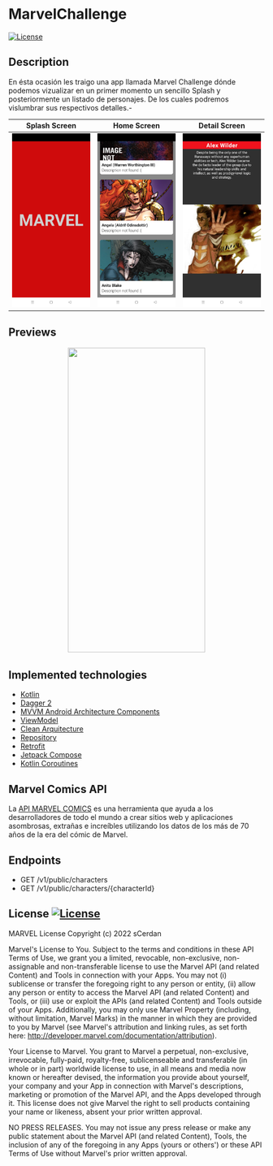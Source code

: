 # MarvelChallenge
<a href="https://github.com/scerdan"><img alt="License" src="https://img.shields.io/static/v1?label=GitHub&message=sCerdan&color=00ff4c"/></a>

## Description
En ésta ocasión les traigo una app llamada Marvel Challenge dónde podemos vizualizar en un primer momento un sencillo Splash y posteriormente un listado de personajes. De los cuales podremos vislumbrar sus respectivos detalles.-

| Splash Screen | Home Screen | Detail Screen |
-------------------|-------------------|----------------
|![Splash Screen](https://github.com/scerdan/marvelChallenge/blob/master/preview/Splash.jpg) | ![Home Screen](https://github.com/scerdan/marvelChallenge/blob/master/preview/Home.jpg) | ![EDetail Screen](https://github.com/scerdan/marvelChallenge/blob/master/preview/Detail.jpg) |

## Previews
<p align="center">
<img src="https://github.com/scerdan/marvelChallenge/blob/master/preview/preview.gif" width="270" height="600" />
</p>

## Implemented technologies

* [Kotlin](https://kotlinlang.org/)
* [Dagger 2](https://github.com/google/dagger)
* [MVVM Android Architecture Components](https://developer.android.com/topic/libraries/architecture)
* [ViewModel](https://developer.android.com/topic/libraries/architecture/viewmodel)
* [Clean Arquitecture](https://blog.cleancoder.com/uncle-bob/2012/08/13/the-clean-architecture.html)
* [Repository](https://docs.microsoft.com/en-us/dotnet/architecture/microservices/microservice-ddd-cqrs-patterns/infrastructure-persistence-layer-design#:~:text=of%20Work%20patterns.-,The%20Repository%20pattern,from%20the%20domain%20model%20layer)
* [Retrofit](http://square.github.io/retrofit/)
* [Jetpack Compose](https://developer.android.com/jetpack/compose?hl=es-419)
* [Kotlin Coroutines](https://developer.android.com/kotlin/coroutines)

## Marvel Comics API

La [API MARVEL COMICS](https://developer.marvel.com/docs) es una herramienta que ayuda a los desarrolladores de todo el mundo a crear sitios web y aplicaciones asombrosas, extrañas e increíbles utilizando los datos de los más de 70 años de la era del cómic de Marvel.

## Endpoints

- GET /v1/public/characters
- GET /v1/public/characters/{characterId}

## License [![License](https://img.shields.io/badge/License-MARVEL-red.svg)](https://developer.marvel.com/terms)

MARVEL License 
Copyright (c) 2022 sCerdan

Marvel's License to You. Subject to the terms and conditions in these API Terms of Use, we grant you a limited, revocable, non-exclusive, non-assignable and non-transferable license to use the Marvel API (and related Content) and Tools in connection with your Apps. You may not (i) sublicense or transfer the foregoing right to any person or entity, (ii) allow any person or entity to access the Marvel API (and related Content) and Tools, or (iii) use or exploit the APIs (and related Content) and Tools outside of your Apps. Additionally, you may only use Marvel Property (including, without limitation, Marvel Marks) in the manner in which they are provided to you by Marvel (see Marvel's attribution and linking rules, as set forth here: http://developer.marvel.com/documentation/attribution).

Your License to Marvel. You grant to Marvel a perpetual, non-exclusive, irrevocable, fully-paid, royalty-free, sublicenseable and transferable (in whole or in part) worldwide license to use, in all means and media now known or hereafter devised, the information you provide about yourself, your company and your App in connection with Marvel's descriptions, marketing or promotion of the Marvel API, and the Apps developed through it. This license does not give Marvel the right to sell products containing your name or likeness, absent your prior written approval.

NO PRESS RELEASES. You may not issue any press release or make any public statement about the Marvel API (and related Content), Tools, the inclusion of any of the foregoing in any Apps (yours or others') or these API Terms of Use without Marvel's prior written approval.
